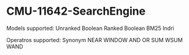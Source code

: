 # CMU-11642-SearchEngine

Models supported:
Unranked Boolean
Ranked Boolean
BM25
Indri

Operatros supported:
Synonym
NEAR
WINDOW
AND
OR
SUM
WSUM
WAND
